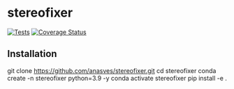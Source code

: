# stereofixer

[![Tests](https://github.com/anasves/stereofixer/actions/workflows/tests.yml/badge.svg)](https://github.com/anasves/stereofixer/blob/main/.github/workflows/tests.yml)
[![Coverage Status](https://coveralls.io/repos/github/anasves/stereofixer/badge.svg?branch=main)](https://coveralls.io/github/anasves/stereofixer?branch=main)

## Installation

git clone https://github.com/anasves/stereofixer.git 
cd stereofixer
conda create -n stereofixer python=3.9 -y
conda activate stereofixer
pip install -e .
